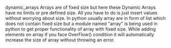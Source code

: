 dynamic_arrays
Arrays are of fixed size but here these Dynamic Arrays have no limits or pre defined size. All you have to do is just insert values without worrying about size. In python usually array are in form of list which does not contain fixed size but a module named "array" is being used in python to get proper functionality of array with fixed size. While adding elements on array if you face OverFlow() condition it will automatically increase the size of array without throwing an error.
